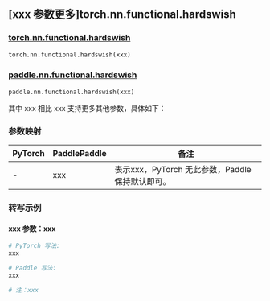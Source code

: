 ## [xxx 参数更多]torch.nn.functional.hardswish

### [torch.nn.functional.hardswish](https://pytorch.org/docs/1.13/generated/torch.nn.functional.hardswish.html#torch.nn.functional.hardswish)

```python
torch.nn.functional.hardswish(xxx)
```

### [paddle.nn.functional.hardswish](https://www.paddlepaddle.org.cn/documentation/docs/zh/api/paddle/nn/functional/hardswish_cn.html)

```python
paddle.nn.functional.hardswish(xxx)
```

其中 xxx 相比 xxx 支持更多其他参数，具体如下：

### 参数映射

| PyTorch | PaddlePaddle | 备注 |
| ------- | ------------ | ---- |
|    -    |    xxx    | 表示xxx，PyTorch 无此参数，Paddle 保持默认即可。 |

### 转写示例

#### xxx 参数：xxx
``` python
# PyTorch 写法:
xxx

# Paddle 写法:
xxx

# 注：xxx
```
